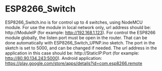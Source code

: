 # ESP8266_Switch
ESP8266_Switch.ino is for control up to 4 switches, using NodeMCU module. For use the module in local network only, url address should be:
http://ModuleIP (for example: http://192.168.1.123). For control the ESP8266 module globally, the listen port must be open in the router. 
That can be done automatically with ESP8266_Switch_UPNP.ino sketch. The port in the sketch is set to 5000, and can be changed if needed. The url address in the application in this case should be: http://StaticIP:Port (for example: http://80.90.134.243:5000).
Android application: https://play.google.com/store/apps/details?id=com.esp8266.remote
